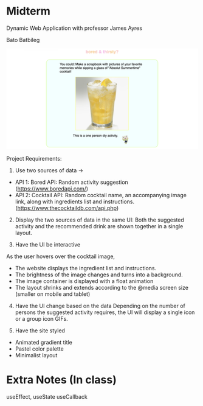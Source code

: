 # Midterm

Dynamic Web Application with professor James Ayres

Bato Batbileg

![screenshot](https://github.com/batoxpr/idm-midterm/blob/main/screenshots/desktop1.png?raw=true)

Project Requirements:
1) Use two sources of data ->
- API 1: Bored API: Random activity suggestion (https://www.boredapi.com/)
- API 2: Cocktail API: Random cocktail name, an accompanying image link, along with ingredients list and instructions. (https://www.thecocktaildb.com/api.php)

2) Display the two sources of data in the same UI: 
Both the suggested activity and the recommended drink are shown together in a single layout.


3) Have the UI be interactive

As the user hovers over the cocktail image, 
- The website displays the ingredient list and instructions.
- The brightness of the image changes and turns into a background.
- The image container is displayed with a float animation
- The layout shrinks and extends according to the @media screen size (smaller on mobile and tablet)


4) Have the UI change based on the data
Depending on the number of persons the suggested activity requires, the UI will display a single icon or a group icon GIFs.

5) Have the site styled
- Animated gradient title
- Pastel color palette
- Minimalist layout


# Extra Notes (In class)

useEffect,
useState
useCallback